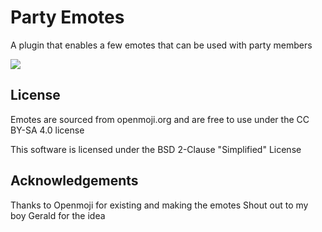 # Party Emotes
A plugin that enables a few emotes that can be used with party members

![](http://i.michaelwflaherty.com/u/2qJSYQxzVG.png)

## License
Emotes are sourced from openmoji.org and are free to use under the CC BY-SA 4.0 license

This software is licensed under the BSD 2-Clause "Simplified" License 

## Acknowledgements
Thanks to Openmoji for existing and making the emotes
Shout out to my boy Gerald for the idea
